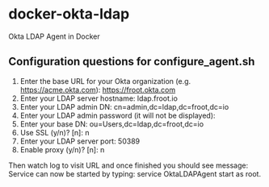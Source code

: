 # docker-okta-ldap
Okta LDAP Agent in Docker

## Configuration questions for configure_agent.sh

1. Enter the base URL for your Okta organization (e.g. https://acme.okta.com): https://froot.okta.com
2. Enter your LDAP server hostname: ldap.froot.io
3. Enter your LDAP admin DN: cn=admin,dc=ldap,dc=froot,dc=io
4. Enter your LDAP admin password (it will not be displayed):
5. Enter your base DN: ou=Users,dc=ldap,dc=froot,dc=io
6. Use SSL (y/n)? [n]: n
7. Enter your LDAP server port: 50389
8. Enable proxy (y/n)? [n]: n

Then watch log to visit URL and once finished you should see message:
Service can now be started by typing:
  service OktaLDAPAgent start
as root.

